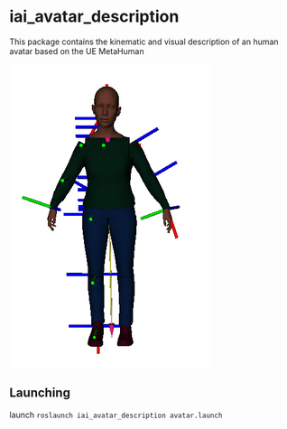 # iai_avatar_description

This package contains the kinematic and visual description of an human avatar based on the UE MetaHuman

![Avatar model with tf Frames, rendered in rviz](doc/avatar_model.png)

## Launching

launch `roslaunch iai_avatar_description avatar.launch`